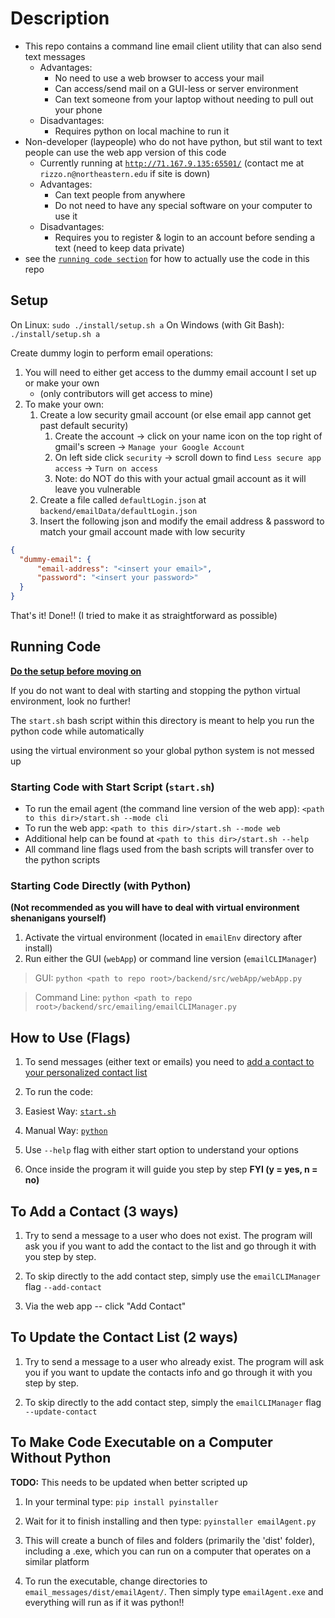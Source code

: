 # Description

* This repo contains a command line email client utility that can also send text messages
  * Advantages: 
    * No need to use a web browser to access your mail
    * Can access/send mail on a GUI-less or server environment
    * Can text someone from your laptop without needing to pull out your phone
  * Disadvantages:
    * Requires python on local machine to run it
* Non-developer (laypeople) who do not have python, but stil want to text people can use the web app version of this code
  * Currently running at [`http://71.167.9.135:65501/`](http://71.167.9.135:65501/) (contact me at `rizzo.n@northeastern.edu` if site is down)
  * Advantages:
    * Can text people from anywhere
    * Do not need to have any special software on your computer to use it
  * Disadvantages:
    * Requires you to register & login to an account before sending a text (need to keep data private)
* see the [`running code section`](#running-code) for how to actually use the code in this repo

## Setup

On Linux: `sudo ./install/setup.sh a`
On Windows (with Git Bash): `./install/setup.sh a`

Create dummy login to perform email operations:

1. You will need to either get access to the dummy email account I set up or make your own
    *  (only contributors will get access to mine)
2. To make your own: 
    1. Create a low security gmail account (or else email app cannot get past default security)
        1. Create the account -> click on your name icon on the top right of gmail's screen -> `Manage your Google Account`
        2. On left side click `security` -> scroll down to find `Less secure app access` -> `Turn on access`
        3. Note: do NOT do this with your actual gmail account as it will leave you vulnerable
    1. Create a file called `defaultLogin.json` at `backend/emailData/defaultLogin.json`
    2. Insert the following json and modify the email address & password to match your gmail account made with low security

``` json
{
  "dummy-email": {
      "email-address": "<insert your email>",
      "password": "<insert your password>"
  }
}
```

That's it! Done!!
(I tried to make it as straightforward as possible)

## Running Code

[**Do the setup before moving on**](#setup)

If you do not want to deal with starting and stopping the python virtual environment, look no further!

The `start.sh` bash script within this directory is meant to help you run the python code while automatically

using the virtual environment so your global python system is not messed up

### Starting Code with Start Script (`start.sh`)

* To run the email agent (the command line version of the web app): `<path to this dir>/start.sh --mode cli`
* To run the web app: `<path to this dir>/start.sh --mode web`
* Additional help can be found at `<path to this dir>/start.sh --help`
* All command line flags used from the bash scripts will transfer over to the python scripts

### Starting Code Directly (with Python)

**(Not recommended as you will have to deal with virtual environment shenanigans yourself)**

1. Activate the virtual environment (located in `emailEnv` directory after install)
2. Run either the GUI (`webApp`) or command line version (`emailCLIManager`)

  > GUI: `python <path to repo root>/backend/src/webApp/webApp.py`

  > Command Line: `python <path to repo root>/backend/src/emailing/emailCLIManager.py`

## How to Use (Flags)

1. To send messages (either text or emails) you need to [add a contact to your personalized contact list](#to-add-a-contact-3-ways)

2. To run the code:
  1. Easiest Way: [`start.sh`](#starting-code-with-start-script-startsh)
  2. Manual Way: [`python`](#starting-code-directly-with-python)

3. Use `--help` flag with either start option to understand your options

4. Once inside the program it will guide you step by step **FYI (y = yes, n = no)**

## To Add a Contact (3 ways)

1. Try to send a message to a user who does not exist. The program will ask you if you want to add the contact to the list and go through it with you step by step.

2. To skip directly to the add contact step, simply use the `emailCLIManager` flag `--add-contact`

3. Via the web app -- click "Add Contact"

## To Update the Contact List (2 ways)

1. Try to send a message to a user who already exist. The program will ask you if you want to update the contacts info and go through it with you step by step.

2. To skip directly to the add contact step, simply the `emailCLIManager` flag `--update-contact`

## To Make Code Executable on a Computer Without Python

**TODO:** This needs to be updated when better scripted up

1. In your terminal type: `pip install pyinstaller`

2. Wait for it to finish installing and then type: `pyinstaller emailAgent.py`

3. This will create a bunch of files and folders (primarily the 'dist' folder), including a .exe, which you can run on a computer that operates on a similar platform

4. To run the executable, change directories to `email_messages/dist/emailAgent/`. Then simply type `emailAgent.exe` and everything will run as if it was python!!
